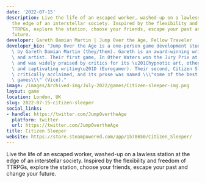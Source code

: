 ```yaml
---
date: '2022-07-15'
description: Live the life of an escaped worker, washed-up on a lawless station at
  the edge of an interstellar society. Inspired by the flexibility and freedom of
  TTRPGs, explore the station, choose your friends, escape your past and change your
  future.
developer: Gareth Damian Martin | Jump Over the Age, Fellow Traveler
developer_bio: "Jump Over the Age is a one-person game development studio founded\
  \ by Gareth Damian Martin (they/them). Gareth is an award-winning writer, designer\
  \ and artist. Their first game, In Other Waters won the Jury Prix at IndieCade Europe,\
  \ and was widely praised by critics for its \u201Chypnotic art, otherworldly audio\
  \ and captivating writing\u201D (Eurogamer). Their second, Citizen Sleeper was equally\
  \ critically acclaimed, and its prose was named \\\"some of the best in all of video\
  \ games\\\" (Vice)."
image: /images/Archived-img/July-2022/games/Citizen-sleeper-img.png
layout: game
location: London, UK
slug: 2022-07-15-citizen-sleeper
social_links:
- handle: https://twitter.com/JumpOvertheAge
  platform: twitter
  url: https://twitter.com/JumpOvertheAge
title: Citizen Sleeper
website: https://store.steampowered.com/app/1578650/Citizen_Sleeper/
---
```


Live the life of an escaped worker, washed-up on a lawless station at the edge of an interstellar society. Inspired by the flexibility and freedom of TTRPGs, explore the station, choose your friends, escape your past and change your future.